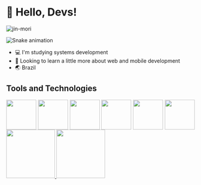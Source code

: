 # 👋 Hello, Devs!


![jin-mori](https://user-images.githubusercontent.com/112659736/204279389-d7b0e374-0cca-46fa-b811-cfa5d0eb6bcf.gif)

![Snake animation](https://github.com/pablootechar/pablootechar/blob/output/github-contribution-grid-snake.svg)

- 💻 I'm studying systems development
- 👻 Looking to learn a little more about web and mobile development
- 🌏 Brazil


## Tools and Technologies

<div style="display: flex; flex-direction: row; justify-content: space-between">
<img src="https://cdn.jsdelivr.net/gh/devicons/devicon/icons/php/php-original.svg" height="80px" />
<img src="https://cdn.jsdelivr.net/gh/devicons/devicon/icons/mysql/mysql-original-wordmark.svg" height="80px" />
<img src="https://cdn.jsdelivr.net/gh/devicons/devicon/icons/css3/css3-original.svg" height="80px" />
<img src="https://cdn.jsdelivr.net/gh/devicons/devicon/icons/html5/html5-original.svg" height="80px" />
<img src="https://cdn.jsdelivr.net/gh/devicons/devicon/icons/javascript/javascript-original.svg" height="80px" />
<img src="https://cdn.jsdelivr.net/gh/devicons/devicon/icons/react/react-original.svg" height="80px" />
</div>

<div>
<a href="https://github.com/pablootechar">
<img height="130em" src="https://github-readme-stats.vercel.app/api/top-langs/?username=pablootechar&layout=compact&langs_count=7&theme=dracula"/>
<img height="130em" src="https://github-readme-stats.vercel.app/api?username=pablootechar&show_icons=true&theme=dracula&include_all_commits=true&count_private=true"/>
</div>
